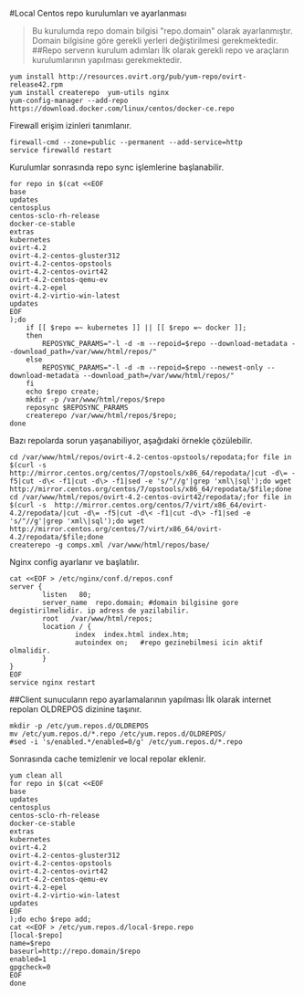 #Local Centos repo kurulumları ve ayarlanması
>Bu kurulumda repo domain bilgisi "repo.domain" olarak ayarlanmıştır. Domain bilgisine göre gerekli yerleri değiştirilmesi gerekmektedir.
##Repo serverın kurulum adımları
İlk olarak gerekli repo ve araçların kurulumlarının yapılması gerekmektedir. 
```
yum install http://resources.ovirt.org/pub/yum-repo/ovirt-release42.rpm
yum install createrepo  yum-utils nginx
yum-config-manager --add-repo https://download.docker.com/linux/centos/docker-ce.repo
```
Firewall erişim izinleri tanımlanır.
```
firewall-cmd --zone=public --permanent --add-service=http
service firewalld restart
```
Kurulumlar sonrasında repo sync işlemlerine başlanabilir.
```
for repo in $(cat <<EOF
base
updates
centosplus
centos-sclo-rh-release
docker-ce-stable
extras
kubernetes
ovirt-4.2
ovirt-4.2-centos-gluster312
ovirt-4.2-centos-opstools
ovirt-4.2-centos-ovirt42
ovirt-4.2-centos-qemu-ev
ovirt-4.2-epel
ovirt-4.2-virtio-win-latest
updates
EOF
);do
	if [[ $repo =~ kubernetes ]] || [[ $repo =~ docker ]];
	then
		REPOSYNC_PARAMS="-l -d -m --repoid=$repo --download-metadata --download_path=/var/www/html/repos/"
	else
		REPOSYNC_PARAMS="-l -d -m --repoid=$repo --newest-only --download-metadata --download_path=/var/www/html/repos/"
	fi
	echo $repo create;
	mkdir -p /var/www/html/repos/$repo
	reposync $REPOSYNC_PARAMS
	createrepo /var/www/html/repos/$repo;
done
```
Bazı repolarda sorun yaşanabiliyor, aşağıdaki örnekle çözülebilir.
```
cd /var/www/html/repos/ovirt-4.2-centos-opstools/repodata;for file in $(curl -s  http://mirror.centos.org/centos/7/opstools/x86_64/repodata/|cut -d\= -f5|cut -d\< -f1|cut -d\> -f1|sed -e 's/"//g'|grep 'xml\|sql');do wget http://mirror.centos.org/centos/7/opstools/x86_64/repodata/$file;done
cd /var/www/html/repos/ovirt-4.2-centos-ovirt42/repodata/;for file in $(curl -s  http://mirror.centos.org/centos/7/virt/x86_64/ovirt-4.2/repodata/|cut -d\= -f5|cut -d\< -f1|cut -d\> -f1|sed -e 's/"//g'|grep 'xml\|sql');do wget http://mirror.centos.org/centos/7/virt/x86_64/ovirt-4.2/repodata/$file;done
createrepo -g comps.xml /var/www/html/repos/base/  
```
Nginx config ayarlanır ve başlatılır.
```
cat <<EOF > /etc/nginx/conf.d/repos.conf
server {
        listen   80;
        server_name  repo.domain; #domain bilgisine gore degistirilmelidir. ip adress de yazilabilir. 
        root   /var/www/html/repos;
        location / {
                index  index.html index.htm;
                autoindex on;	#repo gezinebilmesi icin aktif olmalidir.
        }
}
EOF
service nginx restart
```

##Client sunucuların repo ayarlamalarının yapılması
İlk olarak internet repoları OLDREPOS dizinine taşınır.
```
mkdir -p /etc/yum.repos.d/OLDREPOS
mv /etc/yum.repos.d/*.repo /etc/yum.repos.d/OLDREPOS/
#sed -i 's/enabled.*/enabled=0/g' /etc/yum.repos.d/*.repo
```
Sonrasında cache temizlenir ve local repolar eklenir.
```
yum clean all
for repo in $(cat <<EOF
base
updates
centosplus
centos-sclo-rh-release
docker-ce-stable
extras
kubernetes
ovirt-4.2
ovirt-4.2-centos-gluster312
ovirt-4.2-centos-opstools
ovirt-4.2-centos-ovirt42
ovirt-4.2-centos-qemu-ev
ovirt-4.2-epel
ovirt-4.2-virtio-win-latest
updates
EOF
);do echo $repo add;
cat <<EOF > /etc/yum.repos.d/local-$repo.repo
[local-$repo]
name=$repo
baseurl=http://repo.domain/$repo
enabled=1
gpgcheck=0
EOF
done
```


